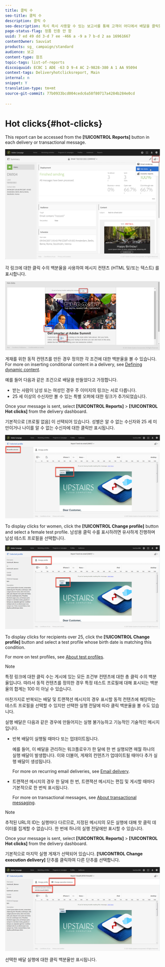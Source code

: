 ```yaml
---
title: 클릭 수
seo-title: 클릭 수
description: 클릭 수
seo-description: 즉시 즉시 사용할 수 있는 보고서를 통해 고객이 어디에서 배달을 클릭했는지 알 수 있습니다.
page-status-flag: 정품 인증 안 함
uuid: 7 ed 49 dd 3-d 7 ee -466 a -9 a 7 b-d 2 aa 16961667
contentOwner: Sauviat
products: sg_ campaign/standard
audience: 보고
content-type: 참조
topic-tags: list-of-reports
discoiquuid: ECBC 1 ADE -63 D 9-4 AC 2-9828-380 A 1 AA 95094
context-tags: Deliveryhotclicksreport, Main
internal: n
snippet: Y
translation-type: tm+mt
source-git-commit: 77b0933bcd004cedc6a58f80717a4284b284e0cd

---
```



# Hot clicks{#hot-clicks}

This report can be accessed from the **[!UICONTROL Reports]** button in each delivery or transactional message.

![](assets/delivery_reports_hot-clicks_4.png)

각 링크에 대한 클릭 수의 백분율을 사용하여 메시지 컨텐츠 (HTML 및/또는 텍스트) 를 표시합니다.

![](assets/delivery_reports_10.png)

게재를 위한 동적 컨텐츠를 만든 경우 정의한 각 조건에 대한 백분율을 볼 수 있습니다. For more on inserting conditional content in a delivery, see [Defining dynamic content](../../designing/using/defining-dynamic-content-in-a-landing-page.md).

예를 들어 다음과 같은 조건으로 배달을 만들었다고 가정합니다.

* 받는 사람이 남성 또는 여성인 경우 주 이미지의 링크는 서로 다릅니다.
* 25 세 이상의 수신자만 볼 수 있는 특별 오퍼에 대한 링크가 추가되었습니다.

Once your message is sent, select **[!UICONTROL Reports]** &gt; **[!UICONTROL Hot clicks]** from the delivery dashboard.

기본적으로 [프로필 없음] 이 선택되어 있습니다. 성별은 알 수 없는 수신자와 25 세 미만이거나 나이를 알 수 없는 수신자에 대한 클릭만 표시됩니다.

![](assets/delivery_reports_hot-clicks_1.png)

To display clicks for women, click the **[!UICONTROL Change profile]** button and select a female test profile. 남성용 클릭 수를 표시하려면 유사하게 진행하며 남성 테스트 프로필을 선택합니다.

![](assets/delivery_reports_hot-clicks_2.png)

To display clicks for recipients over 25, click the **[!UICONTROL Change profile]** button and select a test profile whose birth date is matching this condition.

For more on test profiles, see [About test profiles](../../sending/using/managing-test-profiles-and-sending-proofs.md#about-test-profiles).

>[!NOTE]
>
>특정 링크에 대한 클릭 수는 게시에 있는 모든 조건부 컨텐츠에 대한 총 클릭 수의 백분율입니다. 따라서 동적 컨텐츠를 정의한 경우 특정 테스트 프로필에 대해 표시되는 백분율의 합계는 100 이 아닐 수 있습니다.

마찬가지로 반복되는 배달 및 트랜잭션 메시지의 경우 표시할 동적 컨텐츠에 해당하는 테스트 프로필을 선택할 수 있지만 선택한 실행 전달에 따라 클릭 백분율을 볼 수도 있습니다.

실행 배달은 다음과 같은 경우에 만들어지는 실행 불가능하고 기능적인 기술적인 메시지입니다.

* 반복 배달이 실행될 때마다 또는 업데이트됩니다.

   예를 들어, 이 배달을 관리하는 워크플로우가 한 달에 한 번 실행되면 매월 하나의 실행 배달이 발생합니다. 이와 더불어, 게재의 컨텐츠가 업데이트될 때마다 추가 실행 배달이 생성됩니다.

   For more on recurring email deliveries, see [Email delivery](../../automating/using/email-delivery.md).

* 트랜잭션 메시지의 경우 한 달에 한 번, 트랜잭션 메시지는 편집 및 게시할 때마다 기본적으로 한 번씩 표시됩니다.

   For more on transactional messages, see [About transactional messaging](../../channels/using/about-transactional-messaging.md).

>[!NOTE]
>
>추적된 URL의 ID는 실행마다 다르므로, 지정된 메시지의 모든 실행에 대해 핫 클릭 데이터를 집계할 수 없습니다. 한 번에 하나의 실행 전달에만 표시할 수 있습니다.

Once your message is sent, select **[!UICONTROL Reports]** &gt; **[!UICONTROL Hot clicks]** from the delivery dashboard.

기본적으로 마지막 실행 게재가 선택되어 있습니다. **[!UICONTROL Change execution delivery]** 단추를 클릭하여 다른 단추를 선택합니다.

![](assets/delivery_reports_hot-clicks_3.png)

선택한 배달 실행에 대한 클릭 백분율만 표시됩니다.
